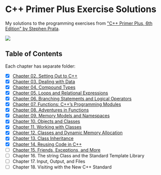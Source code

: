 # C++ Primer Plus Exercise Solutions
My solutions to the programming exercises from ["C++ Primer Plus, 6th Edition" by Stephen Prata](https://www.oreilly.com/library/view/c-primer-plus/9780132781145/). 

[![](https://learning.oreilly.com/library/cover/9780132781145/250w/)](#)

## Table of Contents
Each chapter has separate folder:

- [x] [Chapter 02. Setting Out to C++](/chapter02#programming-exercises/)
- [x] [Chapter 03. Dealing with Data](/chapter03#programming-exercises/)
- [x] [Chapter 04. Compound Types](/chapter04#programming-exercises/)
- [x] [Chapter 05. Loops and Relational Expressions](/chapter05#programming-exercises/)
- [x] [Chapter 06. Branching Statements and Logical Operators](/chapter06#programming-exercises/)
- [x] [Chapter 07. Functions: C++’s Programming Modules](/chapter07#programming-exercises/)
- [x] [Chapter 08. Adventures in Functions](/chapter08#programming-exercises/)
- [x] [Chapter 09. Memory Models and Namespaces](/chapter09#programming-exercises/)
- [x] [Chapter 10. Objects and Classes](/chapter10#programming-exercises/)
- [x] [Chapter 11. Working with Classes](/chapter11#programming-exercises/)
- [x] [Chapter 12. Classes and Dynamic Memory Allocation](/chapter12#programming-exercises/)
- [x] [Chapter 13. Class Inheritance](/chapter13#programming-exercises/)
- [x] [Chapter 14. Reusing Code in C++](/chapter14#programming-exercises/)
- [ ] [Chapter 15. Friends, Exceptions, and More](/chapter15#programming-exercises/)
- [ ] Chapter 16. The string Class and the Standard Template Library
- [ ] Chapter 17. Input, Output, and Files
- [ ] Chapter 18. Visiting with the New C++ Standard
